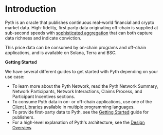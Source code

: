 # Introduction

Pyth is an oracle that publishes continuous real-world financial and crypto market data. High-fidelity, first party data originating off-chain is supplied at sub-second speeds with [sophisticated aggregation](how-pyth-works/price-aggregation.md) that can both capture data richness and indicate conviction.

This price data can be consumed by on-chain programs and off-chain applications, and is available on Solana, Terra and BSC.

**Getting Started**

We have several different guides to get started with Pyth depending on your use case:

* To learn more about the Pyth Network, read the Pyth Network Summary, Network Participants, Network Interactions, Claims Process, and Participant Incentives sections.&#x20;
* To consume Pyth data in on- or off-chain applications, use one of the [Client Libraries](consumers/client-libraries.md) available in multiple programming languages.
* To provide first-party data to Pyth, see the [Getting Started](publishers/getting-started.md) guide for publishers.&#x20;
* For a high-level explanation of Pyth's architecture, see the [Design Overview](how-pyth-works/design-overview.md).
